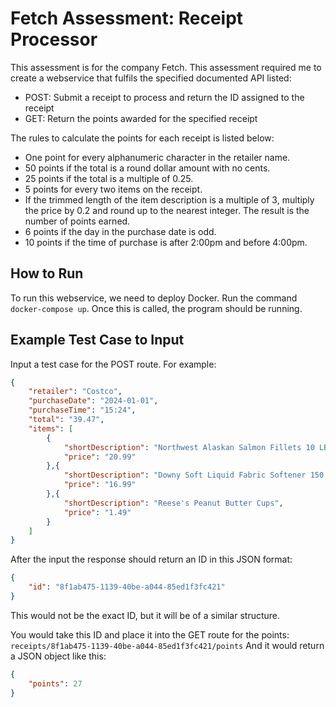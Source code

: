 # Fetch Assessment: Receipt Processor

This assessment is for the company Fetch. This assessment required me to create a webservice that fulfils the specified documented API listed:
- POST: Submit a receipt to process and return the ID assigned to the receipt
- GET: Return the points awarded for the specified receipt

The rules to calculate the points for each receipt is listed below:
- One point for every alphanumeric character in the retailer name.
- 50 points if the total is a round dollar amount with no cents.
- 25 points if the total is a multiple of 0.25.
- 5 points for every two items on the receipt. 
- If the trimmed length of the item description is a multiple of 3, multiply the price by 0.2 and round up to the nearest integer. The result is the number of points earned.
- 6 points if the day in the purchase date is odd.
- 10 points if the time of purchase is after 2:00pm and before 4:00pm.


## How to Run

To run this webservice, we need to deploy Docker. Run the command `docker-compose up`. Once this is called, the program should be running. 

## Example Test Case to Input

Input a test case for the POST route. For example:
```json
{
    "retailer": "Costco",
    "purchaseDate": "2024-01-01",
    "purchaseTime": "15:24",
    "total": "39.47",
    "items": [
        {
            "shortDescription": "Northwest Alaskan Salmon Fillets 10 LB",
            "price": "20.99"
        },{
            "shortDescription": "Downy Soft Liquid Fabric Softener 150 FL OZ",
            "price": "16.99"
        },{
            "shortDescription": "Reese's Peanut Butter Cups",
            "price": "1.49"
        }
    ]
}
```

After the input the response should return an ID in this JSON format:
```json
{
    "id": "8f1ab475-1139-40be-a044-85ed1f3fc421"
}
```

This would not be the exact ID, but it will be of a similar structure.

You would take this ID and place it into the GET route for the points: `receipts/8f1ab475-1139-40be-a044-85ed1f3fc421/points`
And it would return a JSON object like this:
```json
{
    "points": 27
}
```





